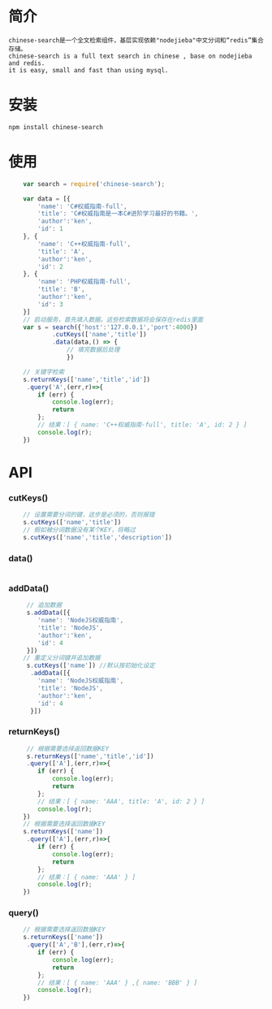 # 简介

    chinese-search是一个全文检索组件，基层实现依赖"nodejieba"中文分词和“redis”集合存储。
    chinese-search is a full text search in chinese , base on nodejieba and redis.
    it is easy, small and fast than using mysql.

# 安装
    npm install chinese-search

# 使用

```js
    var search = require('chinese-search');

    var data = [{
        'name': 'C#权威指南-full',
        'title': 'C#权威指南是一本C#进阶学习最好的书籍。',
        'author':'ken',
        'id': 1
    }, {
        'name': 'C++权威指南-full',
        'title': 'A',
        'author':'ken',
        'id': 2
    }, {
        'name': 'PHP权威指南-full',
        'title': 'B',
        'author':'ken',
        'id': 3
    }]
    // 启动服务，首先填入数据。这些检索数据将会保存在redis里面
    var s = search({'host':'127.0.0.1','port':4000})
            .cutKeys(['name','title'])
            .data(data,() => {
                // 填完数据后处理
                })

    // 关键字检索
    s.returnKeys(['name','title','id'])
     .query('A',(err,r)=>{
    	if (err) {
    		console.log(err);
            return
    	};
        // 结果：[ { name: 'C++权威指南-full', title: 'A', id: 2 } ]
        console.log(r);   
    })

```
# API
### cutKeys()
```js
    // 设置需要分词的键，这步是必须的，否则报错
    s.cutKeys(['name','title'])
    // 假如被分词数据没有某个KEY，将略过
    s.cutKeys(['name','title','description'])
```
### data()
```js
```
### addData()
```js
     // 追加数据
     s.addData([{
        'name': 'NodeJS权威指南',
        'title': 'NodeJS',
        'author':'ken',
        'id': 4
     }])
    // 重定义分词键并追加数据
     s.cutKeys(['name']) //默认按初始化设定
      .addData([{
        'name': 'NodeJS权威指南',
        'title': 'NodeJS',
        'author':'ken',
        'id': 4
      }])
```
### returnKeys()
```js
     // 根据需要选择返回数据KEY
     s.returnKeys(['name','title','id'])
     .query(['A'],(err,r)=>{
        if (err) {
            console.log(err);
            return
        };
        // 结果：[ { name: 'AAA', title: 'A', id: 2 } ]
        console.log(r);   
    })
    // 根据需要选择返回数据KEY
    s.returnKeys(['name'])
     .query(['A'],(err,r)=>{
        if (err) {
            console.log(err);
            return
        };
        // 结果：[ { name: 'AAA' } ]
        console.log(r);   
    })
```
### query()
```js
    // 根据需要选择返回数据KEY
    s.returnKeys(['name'])
     .query(['A','B'],(err,r)=>{
        if (err) {
            console.log(err);
            return
        };
        // 结果：[ { name: 'AAA' } ,{ name: 'BBB' } ]
        console.log(r);   
    })
```
